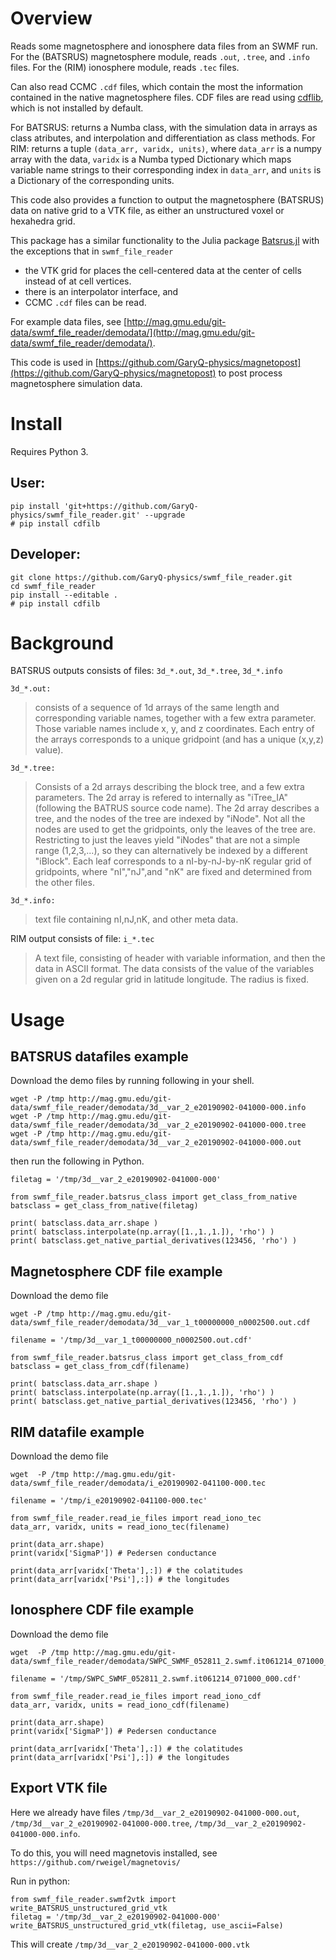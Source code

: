 # Overview

Reads some magnetosphere and ionosphere data files from an SWMF run.
For the (BATSRUS) magnetosphere module, reads `.out`, `.tree`, and `.info` files.
For the (RIM) ionosphere module, reads `.tec` files.

Can also read CCMC `.cdf` files, which contain the most the information contained in the native magnetosphere files. CDF files are read using [cdflib](`https://pypi.org/project/cdflib/`), which is not installed by default.

For BATSRUS: returns a Numba class, with the simulation data in arrays as class atributes,
and interpolation and differentiation as class methods.
For RIM: returns a tuple `(data_arr, varidx, units)`,
where `data_arr` is a numpy array with the data,
`varidx` is a Numba typed Dictionary which maps variable name strings to their corresponding index in `data_arr`,
and `units` is a Dictionary of the corresponding units.

This code also provides a function to output the magnetosphere (BATSRUS) data on native grid to a VTK file, as either an unstructured voxel or hexahedra grid.

This package has a similar functionality to the Julia package [Batsrus.jl](https://github.com/henry2004y/Batsrus.jl)
with the exceptions that in `swmf_file_reader`
* the VTK grid for  places the cell-centered data at the center of cells instead of at cell vertices.
* there is an interpolator interface, and
* CCMC `.cdf` files can be read.

For example data files, see [http://mag.gmu.edu/git-data/swmf_file_reader/demodata/](http://mag.gmu.edu/git-data/swmf_file_reader/demodata/).

This code is used in [https://github.com/GaryQ-physics/magnetopost](https://github.com/GaryQ-physics/magnetopost) to post process magnetosphere simulation data.

# Install

Requires Python 3.

## User:

```
pip install 'git+https://github.com/GaryQ-physics/swmf_file_reader.git' --upgrade
# pip install cdfilb 
```

## Developer:
```
git clone https://github.com/GaryQ-physics/swmf_file_reader.git
cd swmf_file_reader
pip install --editable .
# pip install cdfilb 
```

# Background

BATSRUS outputs consists of files: `3d_*.out`, `3d_*.tree`, `3d_*.info`

`3d_*.out:`
> consists of a sequence of 1d arrays of the same length and corresponding variable names,
> together with a few extra parameter.
> Those variable names include x, y, and z coordinates.
> Each entry of the arrays corresponds to a unique gridpoint
> (and has a unique (x,y,z) value).

`3d_*.tree:`
> Consists of a 2d arrays describing the block tree, and a few extra parameters.
> The 2d array is refered to internally as "iTree_IA" (following the BATRUS source code name).
> The 2d array describes a tree, and the nodes of the tree are indexed by "iNode".
> Not all the nodes are used to get the gridpoints, only the leaves of the tree are.
> Restricting to just the leaves  yield "iNodes" that are not a simple range (1,2,3,...),
> so they can alternatively be indexed by a different "iBlock".
> Each leaf corresponds to a nI-by-nJ-by-nK regular grid of gridpoints,
> where "nI","nJ",and "nK" are fixed and determined from the other files.

`3d_*.info:`
> text file containing nI,nJ,nK, and other meta data.

RIM output consists of file: `i_*.tec`
> A text file, consisting of header with variable information,
> and then the data in ASCII format.
> The data consists of the value of the variables given on a 2d regular grid in latitude longitude.
> The radius is fixed.

# Usage

## BATSRUS datafiles example

Download the demo files by running following in your shell.

```
wget -P /tmp http://mag.gmu.edu/git-data/swmf_file_reader/demodata/3d__var_2_e20190902-041000-000.info
wget -P /tmp http://mag.gmu.edu/git-data/swmf_file_reader/demodata/3d__var_2_e20190902-041000-000.tree
wget -P /tmp http://mag.gmu.edu/git-data/swmf_file_reader/demodata/3d__var_2_e20190902-041000-000.out
```

then run the following in Python.

```
filetag = '/tmp/3d__var_2_e20190902-041000-000'

from swmf_file_reader.batsrus_class import get_class_from_native
batsclass = get_class_from_native(filetag)

print( batsclass.data_arr.shape )
print( batsclass.interpolate(np.array([1.,1.,1.]), 'rho') )
print( batsclass.get_native_partial_derivatives(123456, 'rho') )
```

## Magnetosphere CDF file example

Download the demo file

```
wget -P /tmp http://mag.gmu.edu/git-data/swmf_file_reader/demodata/3d__var_1_t00000000_n0002500.out.cdf
```

```
filename = '/tmp/3d__var_1_t00000000_n0002500.out.cdf'

from swmf_file_reader.batsrus_class import get_class_from_cdf
batsclass = get_class_from_cdf(filename)

print( batsclass.data_arr.shape )
print( batsclass.interpolate(np.array([1.,1.,1.]), 'rho') )
print( batsclass.get_native_partial_derivatives(123456, 'rho') )
```

## RIM datafile example

Download the demo file

```
wget  -P /tmp http://mag.gmu.edu/git-data/swmf_file_reader/demodata/i_e20190902-041100-000.tec
```

```
filename = '/tmp/i_e20190902-041100-000.tec'

from swmf_file_reader.read_ie_files import read_iono_tec
data_arr, varidx, units = read_iono_tec(filename)

print(data_arr.shape)
print(varidx['SigmaP']) # Pedersen conductance

print(data_arr[varidx['Theta'],:]) # the colatitudes
print(data_arr[varidx['Psi'],:]) # the longitudes
```

## Ionosphere CDF file example

Download the demo file

```
wget  -P /tmp http://mag.gmu.edu/git-data/swmf_file_reader/demodata/SWPC_SWMF_052811_2.swmf.it061214_071000_000.cdf
```

```
filename = '/tmp/SWPC_SWMF_052811_2.swmf.it061214_071000_000.cdf'

from swmf_file_reader.read_ie_files import read_iono_cdf
data_arr, varidx, units = read_iono_cdf(filename)

print(data_arr.shape)
print(varidx['SigmaP']) # Pedersen conductance

print(data_arr[varidx['Theta'],:]) # the colatitudes
print(data_arr[varidx['Psi'],:]) # the longitudes
```

## Export VTK file

Here we already have files
`/tmp/3d__var_2_e20190902-041000-000.out`,
`/tmp/3d__var_2_e20190902-041000-000.tree`,
`/tmp/3d__var_2_e20190902-041000-000.info`.

To do this, you will need magnetovis installed, see `https://github.com/rweigel/magnetovis/`

Run in python:
```
from swmf_file_reader.swmf2vtk import write_BATSRUS_unstructured_grid_vtk
filetag = '/tmp/3d__var_2_e20190902-041000-000'
write_BATSRUS_unstructured_grid_vtk(filetag, use_ascii=False)
```

This will create `/tmp/3d__var_2_e20190902-041000-000.vtk`
